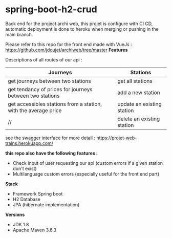 # spring-boot-h2-crud

Back end for the project archi web, this projet is configure with CI CD, automatic deployment is done to heroku when merging or pushing in the main branch.

Please refer to this repo for the front end made with VueJs : https://github.com/jdoujet/archiweb/tree/master
**Features**

Descriptions of all routes of our api : 

Journeys | Stations
------------ | -------------
get journeys between two stations | get all stations
get tendancy of prices for journeys between two stations | add a new station
get accessibles stations from a station, with the average price | update an existing station
//  | delete an existing station

see the swagger interface for more detail : https://projet-web-trains.herokuapp.com/

**this repo also have the following features :**
- Check input of user requesting our api (custom errors if a given station don't exist)
- Multilanguage custom errors (especially useful for the front end part)

**Stack**
- Framework Spring boot
- H2 Database
- JPA (hibernate implementation)

**Versions**
- JDK 1.8
- Apache Maven 3.6.3
